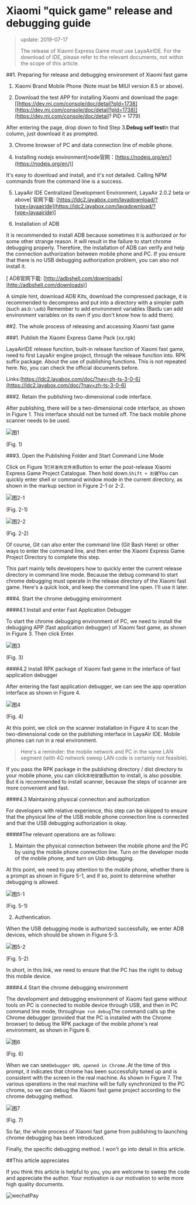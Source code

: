 # Xiaomi "quick game" release and debugging guide

> update: 2019-07-17
>
> The release of Xiaomi Express Game must use LayaAirIDE. For the download of IDE, please refer to the relevant documents, not within the scope of this article.

##1. Preparing for release and debugging environment of Xiaomi fast game

1. Xiaomi Brand Mobile Phone (Note must be MIUI version 8.5 or above).

2. Download the test APP for installing Xiaomi and download the page:[[https://dev.mi.com/console/doc/detail?pId=1738](https://dev.mi.com/console/doc/detail?pId=1738)](https://dev.mi.com/console/doc/detail? PID = 1779)

After entering the page, drop down to find Step 3.**Debug self test**In that column, just download it as prompted.

3. Chrome browser of PC and data connection line of mobile phone.

4. Installing nodejs environment[node官网：[https://nodejs.org/en/](https://nodejs.org/en/)]

It's easy to download and install, and it's not detailed. Calling NPM commands from the command line is a success.

5. LayaAir IDE Centralized Development Environment, LayaAir 2.0.2 beta or above[ 官网下载: [https://ldc2.layabox.com/layadownload/?type=layaairide](https://ldc2.layabox.com/layadownload/?type=layaairide)]

6. Installation of ADB

It is recommended to install ADB because sometimes it is authorized or for some other strange reason. It will result in the failure to start chrome debugging properly. Therefore, the installation of ADB can verify and help the connection authorization between mobile phone and PC. If you ensure that there is no USB debugging authorization problem, you can also not install it.


 [ ADB官网下载:  [http://adbshell.com/downloads](http://adbshell.com/downloads)]

A simple hint, download ADB Kits, download the compressed package, it is recommended to decompress and put into a directory with a simpler path (such as:`D:\adb`) Remember to add environment variables (Baidu can add environment variables on its own if you don't know how to add them).

##2. The whole process of releasing and accessing Xiaomi fast game

###1. Publish the Xiaomi Express Game Pack (xx.rpk)

LayaAirIDE release function, built-in release function of Xiaomi fast game, need to first LayaAir engine project, through the release function into. RPK suffix package. About the use of publishing functions. This is not repeated here. No, you can check the official documents before.

Links:[https://ldc2.layabox.com/doc/?nav=zh-ts-3-0-6](https://ldc2.layabox.com/doc/?nav=zh-ts-3-0-6)

###2. Retain the publishing two-dimensional code interface.

After publishing, there will be a two-dimensional code interface, as shown in Figure 1. This interface should not be turned off. The back mobile phone scanner needs to be used.

![图1](img/1.png) 


(Fig. 1)

###3. Open the Publishing Folder and Start Command Line Mode

Click on Figure 1`打开发布文件夹`Button to enter the post-release Xiaomi Express Game Project Catalogue. Then hold down.`Shift + 右键`You can quickly enter shell or command window mode in the current directory, as shown in the markup section in Figure 2-1 or 2-2.

![图2-1](img/2-1.png) 


(Fig. 2-1)

![图2-2](img/2-2.png) 


(Fig. 2-2)

Of course, Git can also enter the command line (Git Bash Here) or other ways to enter the command line, and then enter the Xiaomi Express Game Project Directory to complete this step.

This part mainly tells developers how to quickly enter the current release directory in command line mode. Because the debug command to start chrome debugging must operate in the release directory of the Xiaomi fast game. Here's a quick look, and keep the command line open. I'll use it later.

###4. Start the chrome debugging environment

####4.1 Install and enter Fast Application Debugger

To start the chrome debugging environment of PC, we need to install the debugging APP (fast application debugger) of Xiaomi fast game, as shown in Figure 3. Then click Enter.

![图3](img/3.png) 


(Fig. 3)

####4.2 Install RPK package of Xiaomi fast game in the interface of fast application debugger

After entering the fast application debugger, we can see the app operation interface as shown in Figure 4.

![图4](img/4.png) 


(Fig. 4)

At this point, we click on the scanner installation in Figure 4 to scan the two-dimensional code on the publishing interface in LayaAir IDE. Mobile phones can run in a real environment.

> Here's a reminder: the mobile network and PC in the same LAN segment (with 4G network sweep LAN code is certainly not feasible).

If you pass the RPK package in the publishing directory / dist directory to your mobile phone, you can click`本地安装`Button to install, is also possible. But it is recommended to install scanner, because the steps of scanner are more convenient and fast.

####4.3 Maintaining physical connection and authorization

For developers with relative experience, this step can be skipped to ensure that the physical line of the USB mobile phone connection line is connected and that the USB debugging authorization is okay.

#####The relevant operations are as follows:

1. Maintain the physical connection between the mobile phone and the PC by using the mobile phone connection line. Turn on the developer mode of the mobile phone, and turn on Usb debugging.

At this point, we need to pay attention to the mobile phone, whether there is a prompt as shown in Figure 5-1, and if so, point to determine whether debugging is allowed.

![图5-1](img/5-1.png) 


(Fig. 5-1)

2. Authentication.

When the USB debugging mode is authorized successfully, we enter ADB devices, which should be shown in Figure 5-3.

![图5-2](img/5-2.png) 


(Fig. 5-2)

In short, in this link, we need to ensure that the PC has the right to debug this mobile device.

####4.4 Start the chrome debugging environment

The development and debugging environment of Xiaomi fast game without tools on PC is connected to mobile device through USB, and then in PC command line mode, through`npm run debug`The command calls up the Chrome debugger (provided that the PC is installed with the Chrome browser) to debug the RPK package of the mobile phone's real environment, as shown in Figure 6.

![图6](img/6.png) 


(Fig. 6)

When we can see`Debugger URL opened in Chrome.`At the time of this prompt, it indicates that chrome has been successfully tuned up and is consistent with the screen in the real machine. As shown in Figure 7. The various operations in the real machine will be fully synchronized to the PC chrome, so we can debug the Xiaomi fast game project according to the chrome debugging method.

![图7](img/7.png) 


(Fig. 7)

So far, the whole process of Xiaomi fast game from publishing to launching chrome debugging has been introduced.

Finally, the specific debugging method. I won't go into detail in this article.



##This article appreciates

If you think this article is helpful to you, you are welcome to sweep the code and appreciate the author. Your motivation is our motivation to write more high quality documents.

![wechatPay](../../../wechatPay.jpg)

